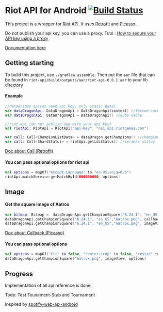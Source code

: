 # Riot API for Android  [![Build Status](https://travis-ci.org/nspu/riot-api-android.svg?branch=master)](https://travis-ci.org/nspu/riot-api-android)

This project is a wrapper for [Riot API](https://developer.riotgames.com/).
It uses [Retrofit](http://square.github.io/retrofit/) and [Picasso](http://square.github.io/picasso/).

Do not publish your api key, you can use a proxy. Tuto : [How to secure your API key using a proxy ](https://discussion.developer.riotgames.com/articles/3333/how-to-secure-your-api-key-using-a-proxy.html)

[Documentation here](https://nspu.github.io/riot-api-android/docs/index.html)

## Getting starting
To build this project, use `./gradlew assemble`. 
Then put the `aar` file that can be found in `riot-api/build/outputs/aar/riot-api-0.0.1.aar` to your lib directory 

#### Example

```kotlin
//datadragon api(no need api key, only static data)
var dataDragonApi: DataDragonApi = DataDragonApi(context) //forced cache
var dataDragonApi: DataDragonApi = DataDragonApi() //auto cache

//riot api (do not publish app with your api key)
val riotApi: RiotApi = RiotApi("api-key", "na1.api.riotgames.com")
```

```kotlin
var call: Call<ChampionListData> = dataDragon.getChampions() //champions list
var call: Call<ShardStatus> = riotApi.getLoLStatus() //servers status
```

[Doc about Call (Retrofit)](https://square.github.io/retrofit/2.x/retrofit/retrofit2/Call.html)

#### You can pass optional options for riot api
```kotlin 
val options = mapOf("Accept-Language" to "en-US,en;q=0.5")
riotApi.matchService.getMatchById(000000000, options)
```


## Image

#### Get the square image of Aatrox
```kotlin
var bitmap: Bitmap =  dataDragonApi.getChampionSquare("6.24.1", "en_US", "Aatrox.png") //get directly the bitmap
dataDragonApi.getChampionSquare("6.24.1", "en_US","Aatrox.png", callback) //with Callback
dataDragonApi.getChampionSquare("6.24.1", "en_US","Aatrox.png", imageView) //with ImageView
```

[Doc about Callback (Picasso)](http://square.github.io/picasso/2.x/picasso/com/squareup/picasso/Callback.html)

#### You can pass optional options
```kotlin 
val options = mapOf("fit" to false, "center-crop" to false, "resize" to  Pair(50, 50))
dataDragonApi.getChampionSquare("Aatrox.png", imageView, options)
```



## Progress 
Implementation of all api reference is done.

Todo: Test Tounament-Stub and Tournament


Inspired by [spotify-web-api-android](https://github.com/kaaes/spotify-web-api-android)